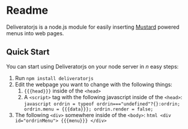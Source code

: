 # Readme

Deliveratorjs is a node.js module for easily inserting [Mustard](https://github.com/ordrin/ordrin-client) powered menus into web pages.

## Quick Start

You can start using Deliveratorjs on your node server in *n* easy steps:

1. Run `npm install deliveratorjs`
2. Edit the webpage you want to change with the following things:
   1. `{{{head}}}` inside of the `<head>`
   2. A `<script>` tag with the following javascript inside of the `<head>`:
            ```javascript
            ordrin = typeof ordrin==="undefined"?{}:ordrin;
            ordrin.menu = {{{data}}};
            ordrin.render = false;```
  3. The following `<div>` somewhere inside of the `<body>`:
            ```html
            <div id="ordrinMenu">
              {{{menu}}}
            </div>```